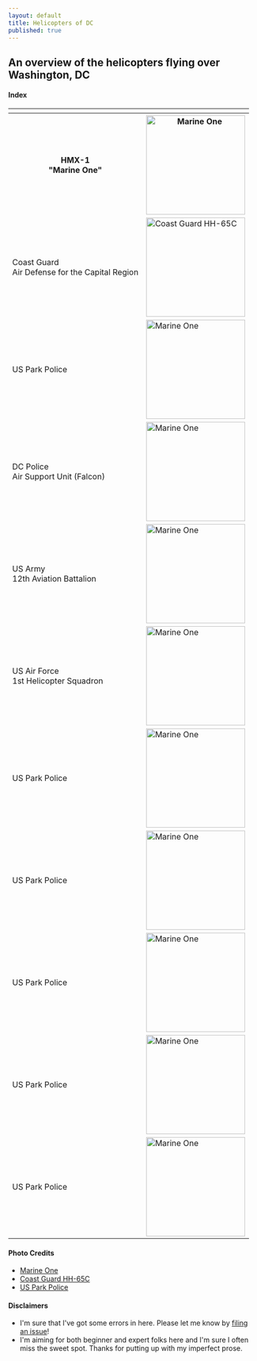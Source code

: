 ```yaml
---
layout: default
title: Helicopters of DC
published: true
---
```


## An overview of the helicopters flying over Washington, DC

#### Index


 <table style="width:100%">
  <tr>
    <th></th>
    <th></th>
  </tr>
  <tr>
    <th>HMX-1<br>"Marine One"</th>
    <th><img src="https://helicoptersofdc.com/pictures/VH-3D_Marine_One_over_Washington_DC_May_2005.jpg" alt="Marine One" width="200"></th>
  </tr>
  <tr>
    <td>Coast Guard<br>Air Defense for the Capital Region</td>
    <td><img src="https://helicoptersofdc.com/pictures/1599px-USCG_HH-65C.jpg" alt="Coast Guard HH-65C" width="200"></td>
  </tr>
  <tr>
    <td>US Park Police</td>
    <td><img src="https://helicoptersofdc.com/pictures/U.S._Park_Police_helicopter.JPG" alt="Marine One" width="200"></td>
  </tr>
  <tr>
    <td>DC Police<br>Air Support Unit (Falcon)</td>
    <td><img src="https://helicoptersofdc.com/pictures/U.S._Park_Police_helicopter.JPG" alt="Marine One" width="200"></td>
  </tr>
  <tr>
    <td>US Army<br>12th Aviation Battalion</td>
    <td><img src="https://helicoptersofdc.com/pictures/U.S._Park_Police_helicopter.JPG" alt="Marine One" width="200"></td>
  </tr> 
  <tr>
    <td>US Air Force<br>1st Helicopter Squadron</td>
    <td><img src="https://helicoptersofdc.com/pictures/U.S._Park_Police_helicopter.JPG" alt="Marine One" width="200"></td>
  </tr>
  <tr>
    <td>US Park Police</td>
    <td><img src="https://helicoptersofdc.com/pictures/U.S._Park_Police_helicopter.JPG" alt="Marine One" width="200"></td>
  </tr> 
  <tr>
    <td>US Park Police</td>
    <td><img src="https://helicoptersofdc.com/pictures/U.S._Park_Police_helicopter.JPG" alt="Marine One" width="200"></td>
  </tr>
  <tr>
    <td>US Park Police</td>
    <td><img src="https://helicoptersofdc.com/pictures/U.S._Park_Police_helicopter.JPG" alt="Marine One" width="200"></td>
  </tr>
  <tr>
    <td>US Park Police</td>
    <td><img src="https://helicoptersofdc.com/pictures/U.S._Park_Police_helicopter.JPG" alt="Marine One" width="200"></td>
  </tr>
  <tr>
    <td>US Park Police</td>
    <td><img src="https://helicoptersofdc.com/pictures/U.S._Park_Police_helicopter.JPG" alt="Marine One" width="200"></td>
  </tr>


</table> 




#### Photo Credits
* [Marine One](https://en.wikipedia.org/wiki/Marine_One#/media/File:VH-3D_Marine_One_over_Washington_DC_May_2005.jpg)
* [Coast Guard HH-65C](https://en.wikipedia.org/wiki/File:USCG_HH-65C.jpg) 
* [US Park Police](https://en.wikipedia.org/wiki/File:U.S._Park_Police_helicopter.JPG)


#### Disclaimers   
* I'm sure that I've got some errors in here.  Please let me know by [filing an issue](https://github.com/gbinal/dc-helicopters/issues)!  
* I'm aiming for both beginner and expert folks here and I'm sure I often miss the sweet spot.  Thanks for putting up with my imperfect prose.  










